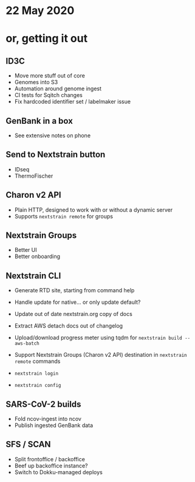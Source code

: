 # 22 May 2020
# or, getting it out

## ID3C

  * Move more stuff out of core
  * Genomes into S3
  * Automation around genome ingest
  * CI tests for Sqitch changes
  * Fix hardcoded identifier set / labelmaker issue

## GenBank in a box

  * See extensive notes on phone

## Send to Nextstrain button

  * IDseq
  * ThermoFischer

## Charon v2 API

  * Plain HTTP, designed to work with or without a dynamic server
  * Supports `nextstrain remote` for groups

## Nextstrain Groups

  * Better UI
  * Better onboarding

## Nextstrain CLI

  - Generate RTD site, starting from command help
  - Handle update for native... or only update default?
  - Update out of date nextstrain.org copy of docs
  - Extract AWS detach docs out of changelog

  - Upload/download progress meter using tqdm for `nextstrain build --aws-batch`
  - Support Nextstrain Groups (Charon v2 API) destination in `nextstrain remote` commands
  - `nextstrain login`
  - `nextstrain config`

## SARS-CoV-2 builds

  * Fold ncov-ingest into ncov
  * Publish ingested GenBank data

## SFS / SCAN

  * Split frontoffice / backoffice
  * Beef up backoffice instance?
  * Switch to Dokku-managed deploys
